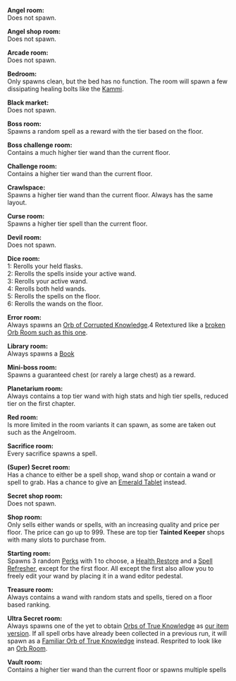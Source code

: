 **Angel room:**
<br>
Does not spawn.

**Angel shop room:**
<br>
Does not spawn.

**Arcade room:**
<br>
Does not spawn.

**Bedroom:**
<br>
Only spawns clean, but the bed has no function.
The room will spawn a few dissipating healing bolts like the [Kammi](https://noita.wiki.gg/wiki/Kammi).

**Black market:**
<br>
Does not spawn.

**Boss room:**
<br>
Spawns a random spell as a reward with the tier based on the floor.

**Boss challenge room:**
<br>
Contains a much higher tier wand than the current floor.

**Challenge room:**
<br>
Contains a higher tier wand than the current floor.

**Crawlspace:**
<br>
Spawns a higher tier wand than the current floor. Always has the same layout.

**Curse room:**
<br>
Spawns a higher tier spell than the current floor.

**Devil room:**
<br>
Does not spawn.

**Dice room:**
<br>
1: Rerolls your held flasks.
<br>
2: Rerolls the spells inside your active wand.
<br>
3: Rerolls your active wand.
<br>
4: Rerolls both held wands.
<br>
5: Rerolls the spells on the floor.
<br>
6: Rerolls the wands on the floor.

**Error room:**
<br>
Always spawns an [Orb of Corrupted Knowledge](items/passive/orbs/Orb%20of%20Corrupted%20Knowledge/idea.md).4
Retextured like a [broken Orb Room such as this one](https://noita.wiki.gg/wiki/Unohdettu).

**Library room:**
<br>
Always spawns a [Book](items/active/other/Book/idea.md)

**Mini-boss room:**
<br>
Spawns a guaranteed chest (or rarely a large chest) as a reward.

**Planetarium room:**
<br>
Always contains a top tier wand with high stats and high tier spells, reduced tier on the first chapter.

**Red room:**
<br>
Is more limited in the room variants it can spawn, as some are taken out such as the Angelroom.

**Sacrifice room:**
<br>
Every sacrifice spawns a spell.

**(Super) Secret room:**
<br>
Has a chance to either be a spell shop, wand shop or contain a wand or spell to grab.
Has a chance to give an [Emerald Tablet](items/active/Tabula%20Smaragdina/idea.md) instead.

**Secret shop room:**
<br>
Does not spawn.

**Shop room:**
<br>
Only sells either wands or spells, with an increasing quality and price per floor.
The price can go up to 999.
These are top tier **Tainted Keeper** shops with many slots to purchase from.

**Starting room:**
<br>
Spawns 3 random [Perks](/docs/challenges/The%20Witching%20Hour/items/passive/perks) with 1 to choose, a [Health Restore](/docs/challenges/The%20Witching%20Hour/items/passive/buffs/Health%20Restore/idea.md) and a [Spell Refresher](/docs/challenges/The%20Witching%20Hour/items/passive/buffs/Spell%20Refresher/idea.md), except for the first floor.
All except the first also allow you to freely edit your wand by placing it in a wand editor pedestal.

**Treasure room:**
<br>
Always contains a wand with random stats and spells, tiered on a floor based ranking.

**Ultra Secret room:**
<br>
Always spawns one of the yet to obtain [Orbs of True Knowledge](https://noita.wiki.gg/wiki/Orb_of_True_Knowledge) as [our item version](items/passive/orbs/Orb%20of%20True%20Knowledge).
If all spell orbs have already been collected in a previous run, it will spawn as a [Familiar Orb of True Knowledge](items/passive/orbs/Familiar%20Orb%20of%20True%20Knowledge) instead.
Resprited to look like an [Orb Room](https://noita.wiki.gg/wiki/Orb_of_True_Knowledge#/media/File:Orb_Room.png).

**Vault room:**
<br>
Contains a higher tier wand than the current floor or spawns multiple spells